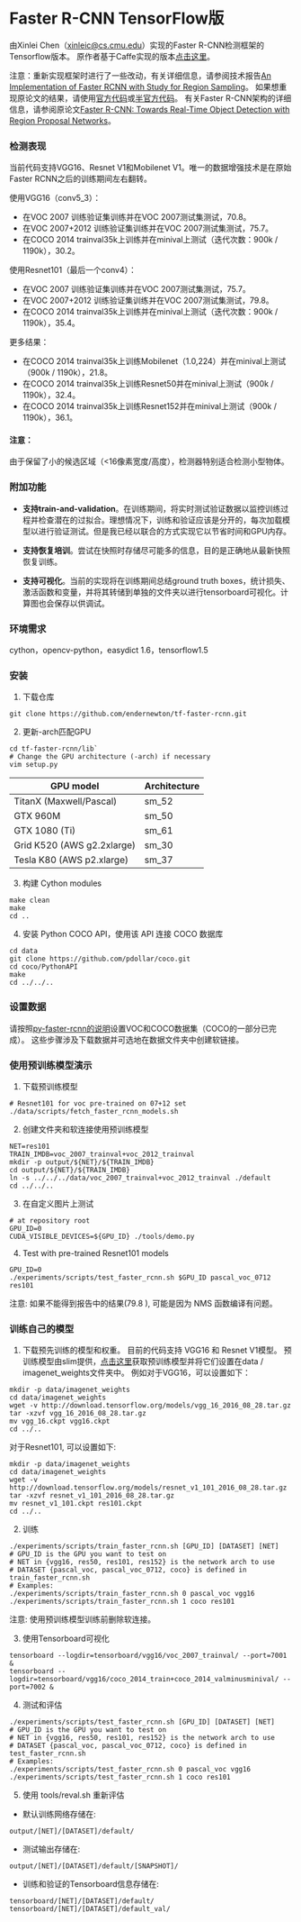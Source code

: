 # Faster R-CNN TensorFlow版
由Xinlei Chen（xinleic@cs.cmu.edu）实现的Faster R-CNN检测框架的Tensorflow版本。 原作者基于Caffe实现的版本[点击这里](https://github.com/rbgirshick/py-faster-rcnn)。

注意：重新实现框架时进行了一些改动，有关详细信息，请参阅技术报告[An Implementation of Faster RCNN with Study for Region Sampling](https://arxiv.org/pdf/1702.02138.pdf)。 如果想重现原论文的结果，请使用[官方代码](https://github.com/ShaoqingRen/faster_rcnn)或[半官方代码](https://github.com/rbgirshick/py-faster-rcnn)。 有关Faster R-CNN架构的详细信息，请参阅原论文[Faster R-CNN: Towards Real-Time Object Detection with Region Proposal Networks](https://arxiv.org/pdf/1506.01497.pdf)。

### 检测表现
当前代码支持VGG16、Resnet V1和Mobilenet V1。唯一的数据增强技术是在原始Faster RCNN之后的训练期间左右翻转。

使用VGG16（conv5_3）：
* 在VOC 2007 训练验证集训练并在VOC 2007测试集测试，70.8。
* 在VOC 2007+2012 训练验证集训练并在VOC 2007测试集测试，75.7。
* 在COCO 2014 trainval35k上训练并在minival上测试（迭代次数：900k / 1190k），30.2。

使用Resnet101（最后一个conv4）：
* 在VOC 2007 训练验证集训练并在VOC 2007测试集测试，75.7。
* 在VOC 2007+2012 训练验证集训练并在VOC 2007测试集测试，79.8。
* 在COCO 2014 trainval35k上训练并在minival上测试（迭代次数：900k / 1190k），35.4。

更多结果：
* 在COCO 2014 trainval35k上训练Mobilenet（1.0,224）并在minival上测试（900k / 1190k），21.8。
* 在COCO 2014 trainval35k上训练Resnet50并在minival上测试（900k / 1190k），32.4。
* 在COCO 2014 trainval35k上训练Resnet152并在minival上测试（900k / 1190k），36.1。

#### 注意：
由于保留了小的候选区域（<16像素宽度/高度），检测器特别适合检测小型物体。

### 附加功能
* __支持train-and-validation__。在训练期间，将实时测试验证数据以监控训练过程并检查潜在的过拟合。理想情况下，训练和验证应该是分开的，每次加载模型以进行验证测试。但是我已经以联合的方式实现它以节省时间和GPU内存。

* __支持恢复培训__。尝试在快照时存储尽可能多的信息，目的是正确地从最新快照恢复训练。

* __支持可视化__。当前的实现将在训练期间总结ground truth boxes，统计损失、激活函数和变量，并将其转储到单独的文件夹以进行tensorboard可视化。计算图也会保存以供调试。

### 环境需求
cython，opencv-python，easydict 1.6，tensorflow1.5
### 安装
1. 下载仓库
```
git clone https://github.com/endernewton/tf-faster-rcnn.git
```
2. 更新-arch匹配GPU
```
cd tf-faster-rcnn/lib`
# Change the GPU architecture (-arch) if necessary
vim setup.py
```
 GPU model  | Architecture
 ---- | ----- 
TitanX (Maxwell/Pascal)  | sm_52
GTX 960M | sm_50
GTX 1080 (Ti) | sm_61
Grid K520 (AWS g2.2xlarge) | sm_30
Tesla K80 (AWS p2.xlarge) | sm_37

3. 构建 Cython modules
```
make clean
make
cd ..
```
4. 安装 Python COCO API，使用该 API 连接 COCO 数据库
```
cd data
git clone https://github.com/pdollar/coco.git
cd coco/PythonAPI
make
cd ../../..
```
### 设置数据
请按照[py-faster-rcnn的说明](https://github.com/rbgirshick/py-faster-rcnn#beyond-the-demo-installation-for-training-and-testing-models)设置VOC和COCO数据集（COCO的一部分已完成）。 这些步骤涉及下载数据并可选地在数据文件夹中创建软链接。

### 使用预训练模型演示
1. 下载预训练模型
```
# Resnet101 for voc pre-trained on 07+12 set
./data/scripts/fetch_faster_rcnn_models.sh
```
2. 创建文件夹和软连接使用预训练模型
```
NET=res101
TRAIN_IMDB=voc_2007_trainval+voc_2012_trainval
mkdir -p output/${NET}/${TRAIN_IMDB}
cd output/${NET}/${TRAIN_IMDB}
ln -s ../../../data/voc_2007_trainval+voc_2012_trainval ./default
cd ../../..
```
3. 在自定义图片上测试
```
# at repository root
GPU_ID=0
CUDA_VISIBLE_DEVICES=${GPU_ID} ./tools/demo.py
```
4. Test with pre-trained Resnet101 models
```
GPU_ID=0
./experiments/scripts/test_faster_rcnn.sh $GPU_ID pascal_voc_0712 res101
```
注意: 如果不能得到报告中的结果(79.8 ), 可能是因为 NMS 函数编译有问题。

### 训练自己的模型
1. 下载预先训练的模型和权重。 目前的代码支持 VGG16 和 Resnet V1模型。 预训练模型由slim提供，[点击这里](https://github.com/tensorflow/models/tree/master/research/slim#pre-trained-models)获取预训练模型并将它们设置在data / imagenet_weights文件夹中。 例如对于VGG16，可以设置如下：
```
mkdir -p data/imagenet_weights
cd data/imagenet_weights
wget -v http://download.tensorflow.org/models/vgg_16_2016_08_28.tar.gz
tar -xzvf vgg_16_2016_08_28.tar.gz
mv vgg_16.ckpt vgg16.ckpt
cd ../..
```
对于Resnet101, 可以设置如下:
```
mkdir -p data/imagenet_weights
cd data/imagenet_weights
wget -v http://download.tensorflow.org/models/resnet_v1_101_2016_08_28.tar.gz
tar -xzvf resnet_v1_101_2016_08_28.tar.gz
mv resnet_v1_101.ckpt res101.ckpt
cd ../..
```
2. 训练
```
./experiments/scripts/train_faster_rcnn.sh [GPU_ID] [DATASET] [NET]
# GPU_ID is the GPU you want to test on
# NET in {vgg16, res50, res101, res152} is the network arch to use
# DATASET {pascal_voc, pascal_voc_0712, coco} is defined in train_faster_rcnn.sh
# Examples:
./experiments/scripts/train_faster_rcnn.sh 0 pascal_voc vgg16
./experiments/scripts/train_faster_rcnn.sh 1 coco res101
```
注意: 使用预训练模型训练前删除软连接。

3. 使用Tensorboard可视化
```
tensorboard --logdir=tensorboard/vgg16/voc_2007_trainval/ --port=7001 &
tensorboard --logdir=tensorboard/vgg16/coco_2014_train+coco_2014_valminusminival/ --port=7002 &
```
4. 测试和评估
```
./experiments/scripts/test_faster_rcnn.sh [GPU_ID] [DATASET] [NET]
# GPU_ID is the GPU you want to test on
# NET in {vgg16, res50, res101, res152} is the network arch to use
# DATASET {pascal_voc, pascal_voc_0712, coco} is defined in test_faster_rcnn.sh
# Examples:
./experiments/scripts/test_faster_rcnn.sh 0 pascal_voc vgg16
./experiments/scripts/test_faster_rcnn.sh 1 coco res101
```
5. 使用 tools/reval.sh 重新评估
* 默认训练网络存储在:
```
output/[NET]/[DATASET]/default/
```
* 测试输出存储在:
```
output/[NET]/[DATASET]/default/[SNAPSHOT]/
```
* 训练和验证的Tensorboard信息存储在:
```
tensorboard/[NET]/[DATASET]/default/
tensorboard/[NET]/[DATASET]/default_val/
```
